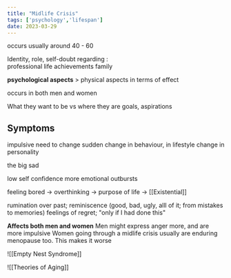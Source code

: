 ```yaml
---
title: "Midlife Crisis"
tags: ['psychology','lifespan']
date: 2023-03-29
---
```


occurs usually around 40 - 60

Identity, role, self-doubt regarding :   
professional life 
achievements
family

**psychological aspects** > physical aspects in terms of effect 

occurs in both men and women 

What they want to be vs where they are 
goals, aspirations

## Symptoms
impulsive need to change
sudden change in behaviour, in lifestyle
change in personality

the big sad

low self confidence
more emotional outbursts

feeling bored -> overthinking -> purpose of life -> [[Existential]]  

rumination over past; reminiscence (good, bad, ugly, alll of it; from mistakes to memories)
feelings of regret; "only if I had done this"

**Affects both men and women**
Men might express anger more, and are more impulsive 
Women going through a midlife crisis usually are enduring menopause too. This makes it worse 

![[Empty Nest Syndrome]]


![[Theories of Aging]]